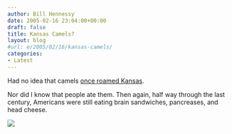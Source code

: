 ```yaml
---
author: Bill Hennessy
date: 2005-02-16 23:04:00+00:00
draft: false
title: Kansas Camels?
layout: blog
#url: e/2005/02/16/kansas-camels/
categories:
- Latest
---
```


Had no idea that camels [once roamed Kansas](https://apnews.myway.com/article/20050216/D889QATG0.html).




Nor did I know that people ate them. Then again, half way through the last century, Americans were still eating brain sandwiches, pancreases, and head cheese.




![](https://blog.billhennessy.com/aggbug.aspx?PostID=1105)

